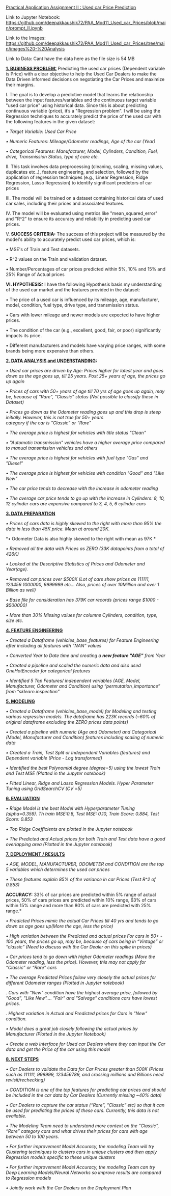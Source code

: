 
<ins>Practical Application Assignment II : Used car Price Prediction</ins>

Link to Jupyter Notebook: https://github.com/deepakkaushik72/PAA_Mod11_Used_car_Prices/blob/main/prompt_II.ipynb

Link to the Images: https://github.com/deepakkaushik72/PAA_Mod11_Used_car_Prices/tree/main/images%20-%20Analysis

Link to Data: Cant have the data here as the file size is 54 MB



**<ins>1. BUSINESS PROBLEM:</ins>** 
Predicting the used car prices (Dependent variable is Price) with a clear objective to help the Used Car Dealers to make the Data Driven informed decisions on negotiating the Car Prices and maximize their margins.

I.	The goal is to develop a predictive model that learns the relationship between the input features/variables and the continuous     target variable "used car price" using historical data. Since this is about predicting continuous variable (price), it’s a         "Regression problem". I will be using the Regression techniques to accurately predict the price of the used car with the           following features in the given dataset:

*•	Target Variable: Used Car Price*

*•	Numeric Features: Mileage/Odometer readings, Age of the car (Year)*

*•	Categorical Features: Manufacturer, Model, Cylinders, Condition, Fuel, drive, Transmission Status, type of care etc.*

II.	 This task involves data preprocessing (cleaning, scaling, missing values, duplicates etc..), feature engineering, and              selection, followed by the application of regression techniques (e.g., Linear Regression, Ridge Regression, Lasso Regression)      to identify significant predictors of car prices

III. The model will be trained on a dataset containing historical data of used car sales, including their prices and associated         features.

IV.	The model will be evaluated using metrics like "mean_squared_error" and "R^2" to ensure its accuracy and reliability in            predicting used car prices.

V.	**SUCCESS CRITERIA:** The success of this project will be measured by the model's ability to accurately predict used car             prices, which is:

•	  MSE's of Train and Test datasets.

•	  R^2 values on the Train and validation dataset.

•	  Number/Percentages of car prices predicted within 5%, 10% and 15% and 25% Range of Actual prices

**VI.	HYPOTHESIS:** I have the following Hypothesis basis my understanding of the used car market and the features provided in the dataset:

•	  The price of a used car is influenced by its mileage, age, manufacturer, model, condition, fuel type, drive type, and              transmission status.

•	  Cars with lower mileage and newer models are expected to have higher prices.

•	  The condition of the car (e.g., excellent, good, fair, or poor) significantly impacts its price.

•	  Different manufacturers and models have varying price ranges, with some brands being more expensive than others.

**<ins>2.	DATA ANALYSIS and UNDERSTANDING:**</ins>

*•	Used car prices are driven by Age: Prices higher for latest year and goes down as the age goes up, till 25 years. Post 25+         years of age, the prices go up again*

*•	Prices of cars with 50+ years of age till 70 yrs of age goes up again, may be, because of “Rare”, “Classic” status (Not            possible to classify these in Dataset)*

*•	Prices go down as the Odometer reading goes up and this drop is steep initially. However, this is not true for 50+ years    
    category if the car is “Classic” or “Rare”*

*•	The average price is highest for vehicles with title status "Clean"*

*•	"Automatic transmission" vehicles have a higher average price compared to manual transmission vehicles and others*

*•	The average price is highest for vehicles with fuel type "Gas" and "Diesel"*

*•	The average price is highest for vehicles with condition "Good" and "Like New"*

*•	The car price tends to decrease with the increase in odometer reading*

*•	The average car price tends to go up with the increase in Cylinders: 8, 10, 12 cylinder cars are expensive compared to 3, 4,       5, 6 cylinder cars*


**<ins>3.	DATA PREPARATION**</ins>

*•	Prices of cars data is highly skewed to the right with more than 95% the data in less than 45K price. Mean at around 20K.*

*•	Odometer Data is also highly skewed to the right with mean as 97K *

*•	Removed all the data with Prices as ZERO (33K datapoints from a total of 426K)*

*•	Looked at the Descriptive Statistics of Prices and Odometer and Year(age).*

*•	Removed car prices over $500K (Lot of cars show prices as 111111, 123456 1000000, 9999999 etc… Also, prices of over 10Million      and over 1 Billion as well)*

*•	Base file for consideration has 379K car records (prices range $1000 - $500000)*

*•	More than 30% Missing values for columns Cylinders, condition, type, size etc.*

**<ins>4.	FEATURE ENGINEERING</ins>**

*•	Created a Dataframe (vehicles_base_features) for Feature Engineering after including all features with “NAN” values*

*•	Converted Year to Date time and creating a **new feature "AGE"** from Year*

*•	Created a pipeline and scaled the numeric data and also used OneHotEncoder for categorical features*

*•	Identified 5 Top Features/ independent variables (AGE, Model, Manufacturer, Odometer and Condition) using                          “permutation_importance” from “sklearn.inspection”*

**<ins>5.	MODELING</ins>**

*•	Created a Dataframe (vehicles_base_model) for Modeling and testing various regression models. The dataframe has 223K records       (~60% of original dataframe excluding the ZERO prices data points)*

*•	Created a pipeline with numeric (Age and Odometer) and Categorical (Model, Manufacturer and Condition) features including          scaling of numeric data*

*•	Created a Train, Test Split or Independent Variables (features) and Dependent variable (Price - Log transformed)* 

*•	Identified the best Polynomial degree (degree=5) using the lowest Train and Test MSE (Plotted in the Jupyter notebook)*

*•	Fitted Linear, Ridge and Lasso Regression Models. Hyper Parameter Tuning using GridSearchCV (CV =5)*

**<ins>6.	EVALUATION</ins>**

*•	Ridge Model is the best Model with Hyperparameter Tuning (alpha=0.359). Th train MSE:0.8, Test MSE: 0.10, Train Score: 0.884,      Test Score: 0.853*

*•	Top Ridge Coefficients are plotted in the Jupyter notebook*

*•	The Predicted and Actual prices for both Train and Test data have a good overlapping area (Plotted in the Jupyter notebook)*

**<ins>7.	DEPLOYMENT / RESULTS</ins>**

*•	AGE, MODEL, MANUFACTURER, ODOMETER and CONDITION are the top 5 variables which determines the used car prices*

*•	These features explain 85% of the variance in car Prices (Test R^2 of 0.853)*

**ACCURACY:** 33% of car prices are predicted within 5% range of actual prices, 50% of cars prices are predicted within 10%       range, 63% of cars within 15% range and more than 80% of cars are predicted with 25% range.*

*•	Predicted Prices mimic the actual Car Prices till 40 yrs and tends to go down as age goes up(More the age, less the price)* 

*•	High variation between the Predicted and actual prices For cars in 50+ - 100 years, the prices go up, may be, because of cars      being in “Vintage” or “classic” (Need to discuss with the Car Dealer on this spike in prices)* 

*•	Car prices tend to go down with higher Odometer readings (More the Odometer reading, less the price). However, this may not        apply for “Classic” or “Rare” cars*

*•	The average Predicted Prices follow very closely the actual prices for different Odometer ranges (Plotted in Jupyter               notebook)* 

*.  Cars with "New" condition have the highest average price, followed by "Good", "Like New".... "Fair" and "Salvage" conditions       cars have lowest prices.*

*.  Highest variation in Actual and Predicted prices for Cars in "New" condition.*

*•	Model does a great job closely following the actual prices by Manufacturer (Plotted in the Jupyter Notebook)*

*•	Create a web Interface for Used car Dealers where they can input the Car data and get the Price of the car using this model*

**<ins>8.	NEXT STEPS</ins>**

*•	Car Dealers to validate the Data for Car Prices greater than 500K (Prices such as 111111, 999999, 123456789, and crossing          millions and Billions need revisit/rechecking)* 

*•	CONDITION is one of the top features for predicting car prices and should be included in the car data by Car Dealers               (Currently    missing ~40% data)*

*•	Car Dealers to capture the car status (“Rare”, “Classic” etc) so that it can be used for predicting the prices of these cars.      Currently, this data is not available.*

*•	The Modeling Team need to understand more context on the “Classic”, “Rare” category cars and what drives their prices for cars     with age between 50 to 100 years.*

*•	For further improvement Model Accuracy, the modeling Team will try Clustering techniques to clusters cars in unique clusters       and then apply Regression models specific to these unique clusters*

*•	For further improvement Model Accuracy, the modeling Team can try Deep Learning Models/Neural Networks so improve results          are compared to Regression models*

*•	Jointly work with the Car Dealers on the Deployment Plan*
